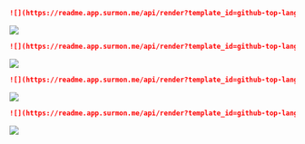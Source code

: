 ```markdown
![](https://readme.app.surmon.me/api/render?template_id=github-top-languages&props.username=<github_username>)
```

![](https://readme.app.surmon.me/api/render?template_id=github-top-languages&props.username=surmon-china&svg.width=1012&svg.height=190)

```markdown
![](https://readme.app.surmon.me/api/render?template_id=github-top-languages&props.username=<github_username>&props.theme=dark)
```

![](https://readme.app.surmon.me/api/render?template_id=github-top-languages&props.username=surmon-china&props.theme=dark&svg.width=1012&svg.height=190)

```markdown
![](https://readme.app.surmon.me/api/render?template_id=github-top-languages&props.username=<github_username>&props.theme=dark&props.hideIcon=true&props.legendSize=14)
```

![](https://readme.app.surmon.me/api/render?template_id=github-top-languages&props.username=surmon-china&props.theme=dark&props.hideIcon=true&props.legendSize=14&svg.width=1012&svg.height=190)


```markdown
![](https://readme.app.surmon.me/api/render?template_id=github-top-languages&props.username=surmon-china&props.theme=dark&props.hideIcon=true&props.legendSize=1&props.count=12&props.columns=6)
```

![](https://readme.app.surmon.me/api/render?template_id=github-top-languages&props.username=surmon-china&props.theme=dark&props.hideIcon=true&props.legendSize=1&props.count=12&props.columns=6&svg.width=1012&svg.height=143)
